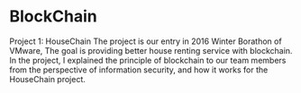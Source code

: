 # BlockChain

Project 1: HouseChain
The project is our entry in 2016 Winter Borathon of VMware,
The goal is providing better house renting service with blockchain.
In the project, I explained the principle of blockchain to our team members from the perspective of information security, and how it works for the HouseChain project.  

